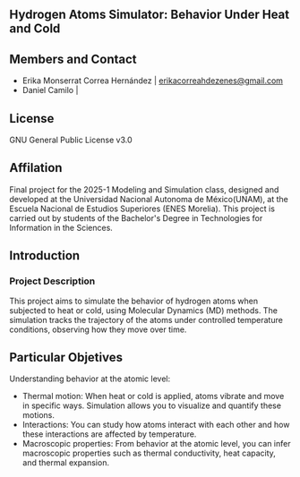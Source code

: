 ## Hydrogen Atoms Simulator: Behavior Under Heat and Cold

## Members and Contact
* Erika Monserrat Correa Hernández | erikacorreahdezenes@gmail.com
* Daniel Camilo  | 
## License
GNU General Public License v3.0
## Affilation
Final project for the 2025-1 Modeling and Simulation class, designed and developed at the Universidad Nacional Autonoma de México(UNAM), at the Escuela Nacional de Estudios Superiores (ENES Morelia). This project is carried out by students of the Bachelor's Degree in Technologies for Information in the Sciences.
## Introduction
### Project Description
This project aims to simulate the behavior of hydrogen atoms when subjected to heat or cold, using Molecular Dynamics (MD) methods. The simulation tracks the trajectory of the atoms under controlled temperature conditions, observing how they move over time.
## Particular Objetives

Understanding behavior at the atomic level:

* Thermal motion: When heat or cold is applied, atoms vibrate and move in specific ways. Simulation allows you to visualize and quantify these motions.
* Interactions: You can study how atoms interact with each other and how these interactions are affected by temperature.
* Macroscopic properties: From behavior at the atomic level, you can infer macroscopic properties such as thermal conductivity, heat capacity, and thermal expansion.

